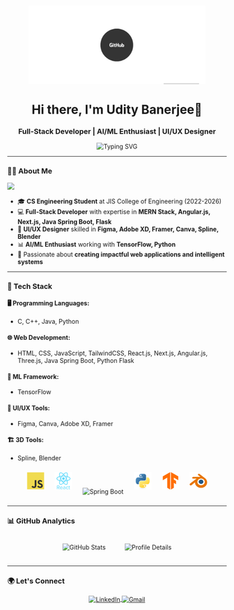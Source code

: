 <p align="center">
  <img src="https://github.com/K-Nishant-18/Profile-assets/blob/main/GitHub_Animated_Logo.gif?raw=true" alt="GitHub Animated Logo" height="180" />
</p>

<h1 align="center">Hi there, I'm Udity Banerjee👋</h1>
<h3 align="center">Full-Stack Developer | AI/ML Enthusiast | UI/UX Designer</h3>

<p align="center">
  <img src="https://readme-typing-svg.herokuapp.com?font=Fira+Code&weight=600&size=30&pause=1000&color=2b83e7&center=true&vCenter=true&width=800&lines=Building+Scalable+Web+Applications;MERN+Stack+%7C+Spring+Boot+%7C+Next.js+%7C+TensorFlow;Innovating+Tech+Solutions+With+Passion" alt="Typing SVG" />
</p>

---

### 👨‍💻 About Me  
![](https://komarev.com/ghpvc/?username=Udity-Banerjee&label=PROFILE+VIEWS)

- 🎓 **CS Engineering Student** at JIS College of Engineering (2022-2026)  
- 💻 **Full-Stack Developer** with expertise in **MERN Stack, Angular.js, Next.js, Java Spring Boot, Flask**  
- 🎨 **UI/UX Designer** skilled in **Figma, Adobe XD, Framer, Canva, Spline, Blender**  
- 📊 **AI/ML Enthusiast** working with **TensorFlow, Python**  
- 🚀 Passionate about **creating impactful web applications and intelligent systems**  

---

### 🚀 Tech Stack

#### 🖥️ Programming Languages:
- C, C++, Java, Python

#### 🌐 Web Development:
- HTML, CSS, JavaScript, TailwindCSS, React.js, Next.js, Angular.js, Three.js, Java Spring Boot, Python Flask

#### 🤖 ML Framework:
- TensorFlow

#### 🎨 UI/UX Tools:
- Figma, Canva, Adobe XD, Framer

#### 🏗️ 3D Tools:
- Spline, Blender

<div align="center">
  <img src="https://raw.githubusercontent.com/devicons/devicon/master/icons/javascript/javascript-original.svg" alt="JavaScript" width="40" height="40" style="margin: 10px;" />
  <img src="https://raw.githubusercontent.com/devicons/devicon/master/icons/react/react-original-wordmark.svg" alt="React" width="40" height="40" style="margin: 10px;" />
  <img src="https://www.vectorlogo.zone/logos/springio/springio-icon.svg" alt="Spring Boot" width="40" height="40" style="margin: 10px;" />
  <img src="https://raw.githubusercontent.com/devicons/devicon/master/icons/python/python-original.svg" alt="Python" width="40" height="40" style="margin: 10px;" />
  <img src="https://raw.githubusercontent.com/devicons/devicon/master/icons/tensorflow/tensorflow-original.svg" alt="TensorFlow" width="40" height="40" style="margin: 10px;" />
  <img src="https://raw.githubusercontent.com/devicons/devicon/master/icons/blender/blender-original.svg" alt="Blender" width="40" height="40" style="margin: 10px;" />
</div>

---

### 📊 GitHub Analytics

<div align="center">
  <img src="https://github-profile-summary-cards.vercel.app/api/cards/stats?username=Udity-Banerjee&theme=transparent&border_color=58A6FF&bg_color=00000000&title_color=58A6FF&text_color=9e9e9e&hide_title=true" alt="GitHub Stats" style="margin: 20px; height: 233px;" />
  <img src="https://github-profile-summary-cards.vercel.app/api/cards/profile-details?username=Udity-Banerjee&theme=transparent&border_color=58A6FF&bg_color=00000000&title_color=58A6FF&text_color=9e9e9e" alt="Profile Details" style="margin: 20px; height: 233px;" />
</div>

---

### 🌍 Let's Connect

<p align="center">
  <a href="https://www.linkedin.com/in/udity-banerjee1211/" target="blank">
    <img align="center" src="https://raw.githubusercontent.com/rahuldkjain/github-profile-readme-generator/master/src/images/icons/Social/linked-in-alt.svg" alt="LinkedIn" height="30" width="40" />
  </a>
  <a href="mailto:banerjeeudity@gmail.com" target="blank">
    <img align="center" src="https://img.icons8.com/color/48/000000/gmail.png" alt="Gmail" height="30" width="40" />
  </a>
</p>
